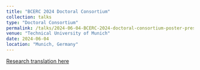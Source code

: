```yaml
---
title: "BCERC 2024 Doctoral Consortium"
collection: talks
type: "Doctoral Consortium"
permalink: /talks/2024-06-04-BCERC-2024-doctoral-consortium-poster-presentation-moderator.md
venue: "Technical University of Munich"
date: 2024-06-04
location: "Munich, Germany"
---
```


[Research translation here](https://www.babson.edu/media/babson/assets/bcerc-dc-translations/Esposito-Ciro-Translation.pdf)
